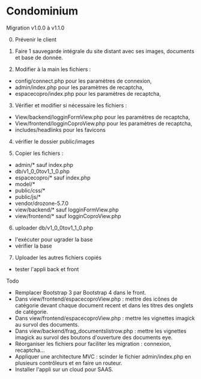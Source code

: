 # Condominium

Migration v1.0.0 à v1.1.0

0) Prévenir le client

1) Faire 1 sauvegarde intégrale du site distant avec ses images, documents et base de donnée.

2) Modifier à la main les fichiers :
 - config/connect.php pour les paramètres de connexion,
 - admin/index.php pour les paramètres de recaptcha,
 - espacecopro/index.php pour les paramètres de recaptcha,

3) Vérifier et modifier si nécessaire les fichiers :
 - View/backend/logginFormView.php pour les paramètres de recaptcha,
 - View/frontend/logginCoproView.php pour les paramètres de recaptcha,
 - includes/headlinks pour les favicons
 
 4) vérifier le dossier public/images
 
 5) Copier les fichiers :
 - admin/* sauf index.php
 - db/v1_0_0tov1_1_0.php
 - espacecopro/* sauf index.php
 - model/*
 - public/css/*
 - public/js/*
 - vendor/drozone-5.7.0
 - view/backend/* sauf logginFormView.php
 - view/frontend/* sauf logginCoproView.php
 
 6) uploader db/v1_0_0tov1_1_0.php
  - l'exécuter pour ugrader la base
  - vérifier la base
 
 7) Uploader les autres fichiers copiés
  - tester l'appli back et front
 
 
 Todo 
- Remplacer Bootstrap 3 par Bootstrap 4 dans le front.
- Dans view/frontend/espacecoproView.php : mettre des icônes de catégorie devant chaque document recent et dans les titres des onglets de catégorie.
- Dans view/frontend/espacecoproView.php : mettre les vignettes imagick au survol des documents.
- Dans view/backend/frag_documentslistrow.php : mettre les vignettes imagick au survol des boutons d'ouverture des documents eye.
- Réorganiser les fichiers pour faciliter les migration : connexion, recaptcha...
- Appliquer une architecture MVC : scinder le fichier admin/index.php en plusieurs contrôleurs et en faire un routeur.
- Installer l'appli sur un cloud pour SAAS.